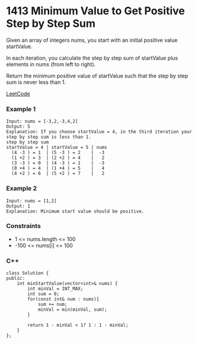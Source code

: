 # 1413 Minimum Value to Get Positive Step by Step Sum

Given an array of integers nums, you start with an initial positive value startValue.

In each iteration, you calculate the step by step sum of startValue plus elements in nums (from left to right).

Return the minimum positive value of startValue such that the step by step sum is never less than 1.

[LeetCode](https://leetcode.cn/problems/minimum-value-to-get-positive-step-by-step-sum/)

### Example 1

```
Input: nums = [-3,2,-3,4,2]
Output: 5
Explanation: If you choose startValue = 4, in the third iteration your step by step sum is less than 1.
step by step sum
startValue = 4 | startValue = 5 | nums
  (4 -3 ) = 1  | (5 -3 ) = 2    |  -3
  (1 +2 ) = 3  | (2 +2 ) = 4    |   2
  (3 -3 ) = 0  | (4 -3 ) = 1    |  -3
  (0 +4 ) = 4  | (1 +4 ) = 5    |   4
  (4 +2 ) = 6  | (5 +2 ) = 7    |   2
```

### Example 2

```
Input: nums = [1,2]
Output: 1
Explanation: Minimum start value should be positive. 
```
 

### Constraints

* 1 <= nums.length <= 100
* -100 <= nums[i] <= 100

### C++ 

```
class Solution {
public:
    int minStartValue(vector<int>& nums) {
        int minVal = INT_MAX;
        int sum = 0;
        for(const int& num : nums){
            sum += num;
            minVal = min(minVal, sum);
        }
        
        return 1 - minVal < 1? 1 : 1 - minVal;
    }
};
```